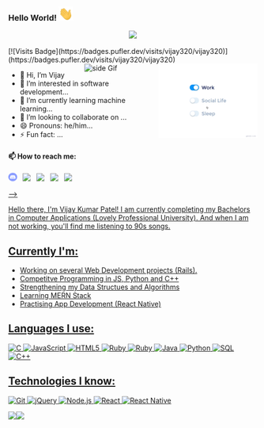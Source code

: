  ### Hello World!  <img src="Hi.gif" width="29px">
 <p align="center">
  <a href="https://github.com/vijay320/readme-typing-svg"><img src="https://readme-typing-svg.herokuapp.com/?lines=Hi,%20I'm%20Vijay%20Patel%20Full-stack%20web%20and%20app%20developer;Self-taught%20UI%2FUX%20Designer;10%2B%20years%20of%20coding%20experience;Always%20learning%20new%20things&center=true&width=380&height=45"></a>
</p>
  [![Visits Badge](https://badges.pufler.dev/visits/vijay320/vijay320)](https://badges.pufler.dev/visits/vijay320/vijay320)
  
<img src="life_balance.gif" alt="side Image" align="right" width="200" height="auto" />
<a href="https://ko-fi.com/sciencepal"> <img src="https://media3.giphy.com/media/ZEB6yFbLnhyQf7g3hn/giphy.gif" alt="side Gif" align="right" width="150" height="auto"/> </a>
  

- 👋 Hi, I’m Vijay
- 👀 I’m interested in software development...
- 🌱 I’m currently learning machine learning...
- 💞️ I’m looking to collaborate on ...
- 😄 Pronouns: he/him...
- ⚡ Fun fact: ...

#### 📫 How to reach me:
  
 [<img src="discord-round.svg" width="3.5%"/>](https://discord.gg/whoami)  &nbsp; [<img src="https://img.icons8.com/color/48/000000/linkedin.png" width="3.5%"/>](https://www.linkedin.com/in/vijay-kumar-patel-1853b31b5/)  &nbsp; [<img src="https://img.icons8.com/fluent/48/000000/facebook-new.png" width="3.5%"/>](https://www.facebook.com/pgl.vijay/)  &nbsp; [<img src="https://img.icons8.com/fluent/48/000000/instagram-new.png" width="3.5%"/>](https://www.instagram.com/vijay_pgl/)  &nbsp; <a href="mailto:vk86736@gmail.com"> <img src="https://img.icons8.com/fluent/48/000000/gmail.png" width="3.5%"/>

<!---
vijay320/vijay320 is a ✨ special ✨ repository because its `README.md` (this file) appears on your GitHub profile.
You can click the Preview link to take a look at your changes.
--->


-->

Hello there, I'm Vijay Kumar Patel! I am currently completing my Bachelors in Computer Applications (Lovely Professional University). And when I am not working, you'll find me listening to 90s songs. 

## Currently I'm:

- Working on several Web Development projects (Rails).
- Competitve Programming in JS, Python and C++
- Strengthening my Data Structues and Algorithms
- Learning MERN Stack
- Practising App Development (React Native)


## Languages I use:

![C](https://img.shields.io/badge/-C-000000?style=flat&logo=C)
![JavaScript](https://img.shields.io/badge/-JavaScript-000000?style=flat&logo=javascript)
![HTML5](https://img.shields.io/badge/-HTML5-000000?style=flat&logo=HTML5)
![Ruby](https://img.shields.io/badge/-ruby-000000?style=flat&logo=ruby)
![Ruby](https://img.shields.io/badge/-rails-000000?style=flat&logo=ruby)
![Java](https://img.shields.io/badge/-Java-000000?style=flat&logo=Java&logoColor=007396)
![Python](https://img.shields.io/badge/-Python-000000?style=flat&logo=python)
![SQL](https://img.shields.io/badge/-SQL-000000?style=flat&logo=MySQL)
![C++](https://img.shields.io/badge/-C++-000000?style=flat&logo=C%2B%2B&logoColor=00599C)

## Technologies I know:

![Git](https://img.shields.io/badge/-Git-000000?style=flat&logo=git&logoColor=F05032)
![jQuery](https://img.shields.io/badge/-jQuery-000000?style=flat&logo=jQuery&logoColor=0769AD)
![Node.js](https://img.shields.io/badge/-Node.js-000000?style=flat&logo=node.js&logoColor=339933)
![React](https://img.shields.io/badge/-React-000000?style=flat&logo=React&logoColor=61DAFB)
![React Native](https://img.shields.io/badge/-ReactNative-000000?style=flat&logo=React&logoColor=61DAFB)



<img align="" height='130px' src="https://github-readme-stats.vercel.app/api?username=vijay320&hide_title=true&show_icons=true&include_all_commits=true&line_height=21&bg_color=0,EC6C6C,FFD479,FFFC79,73FA79&theme=graywhite" /><img align="" height='130px' src="https://github-readme-stats.vercel.app/api/top-langs/?username=vijay320&hide_title=true&layout=compact&bg_color=0,73FA79,73FDFF,D783FF&theme=graywhite" />


